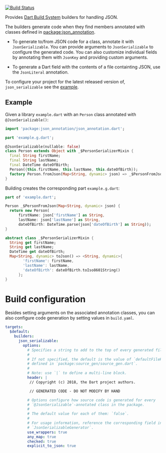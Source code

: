 [![Build Status](https://travis-ci.org/dart-lang/json_serializable.svg?branch=master)](https://travis-ci.org/dart-lang/json_serializable)

Provides [Dart Build System] builders for handling JSON.

The builders generate code when they find members annotated with classes defined
in [package:json_annotation].

- To generate to/from JSON code for a class, annotate it with
  `JsonSerializable`. You can provide arguments to `JsonSerializable` to
  configure the generated code. You can also customize individual fields
  by annotating them with `JsonKey` and providing custom arguments.

- To generate a Dart field with the contents of a file containting JSON, use the
  `JsonLiteral` annotation.

To configure your project for the latest released version of,
`json_serializable` see the [example].

## Example

Given a library `example.dart` with an `Person` class annotated with
`@JsonSerializable()`:

```dart
import 'package:json_annotation/json_annotation.dart';

part 'example.g.dart';

@JsonSerializable(nullable: false)
class Person extends Object with _$PersonSerializerMixin {
  final String firstName;
  final String lastName;
  final DateTime dateOfBirth;
  Person({this.firstName, this.lastName, this.dateOfBirth});
  factory Person.fromJson(Map<String, dynamic> json) => _$PersonFromJson(json);
}
```

Building creates the corresponding part `example.g.dart`:

```dart
part of 'example.dart';

Person _$PersonFromJson(Map<String, dynamic> json) {
  return new Person(
      firstName: json['firstName'] as String,
      lastName: json['lastName'] as String,
      dateOfBirth: DateTime.parse(json['dateOfBirth'] as String));
}

abstract class _$PersonSerializerMixin {
  String get firstName;
  String get lastName;
  DateTime get dateOfBirth;
  Map<String, dynamic> toJson() => <String, dynamic>{
        'firstName': firstName,
        'lastName': lastName,
        'dateOfBirth': dateOfBirth.toIso8601String()
      };
}
```

# Build configuration

Besides setting arguments on the associated annotation classes, you can also
configure code generation by setting values in `build.yaml`.

```yaml
targets:
  $default:
    builders:
      json_serializable:
        options:
          # Specifies a string to add to the top of every generated file.
          #
          # If not specified, the default is the value of `defaultFileHeader`
          # defined in `package:source_gen/source_gen.dart`.
          #
          # Note: use `|` to define a multi-line block.
          header: |
           // Copyright (c) 2018, the Dart project authors.

           // GENERATED CODE - DO NOT MODIFY BY HAND

          # Options configure how source code is generated for every
          # `@JsonSerializable`-annotated class in the package.
          #
          # The default value for each of them: `false`.
          #
          # For usage information, reference the corresponding field in
          # `JsonSerializableGenerator`.
          use_wrappers: true
          any_map: true
          checked: true
          explicit_to_json: true
```

[example]: https://github.com/dart-lang/json_serializable/blob/master/example
[Dart Build System]: https://github.com/dart-lang/build
[package:json_annotation]: https://pub.dartlang.org/packages/json_annotation
